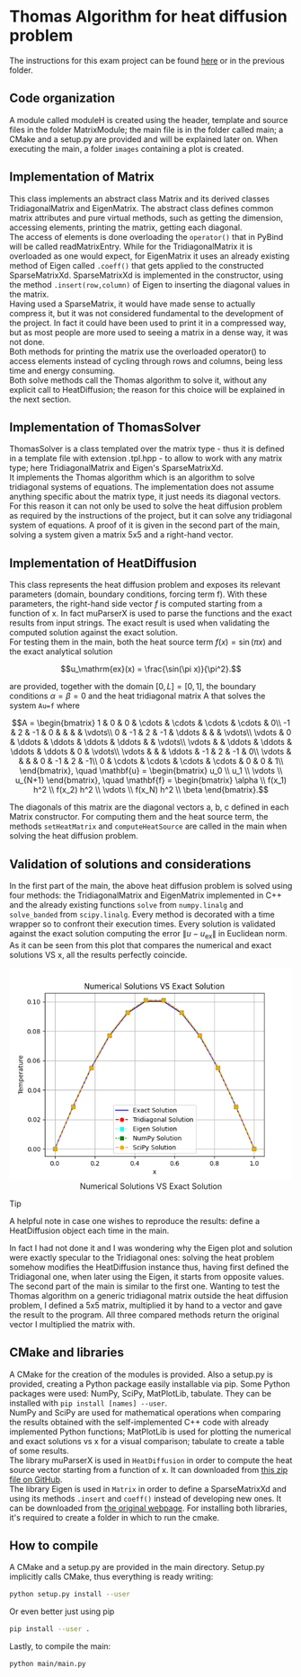 # Thomas Algorithm for heat diffusion problem

The instructions for this exam project can be found [here](https://github.com/pcafrica/advanced_programming_2023-2024/blob/main/exams/2024-02-13/part2.md) or in the previous folder.

## Code organization
A module called moduleH is created using the header, template and source files in the folder MatrixModule; the main file is in the folder called main; a CMake and a setup.py are provided and will be explained later on. When executing the main, a folder `images` containing a plot is created.

## Implementation of Matrix
This class implements an abstract class Matrix and its derived classes TridiagonalMatrix and EigenMatrix. The abstract class defines common matrix attributes and pure virtual methods, such as getting the dimension, accessing elements, printing the matrix, getting each diagonal.<br>
The access of elements is done overloading the `operator()` that in PyBind will be called readMatrixEntry. While for the TridiagonalMatrix it is overloaded as one would expect, for EigenMatrix it uses an already existing method of Eigen called `.coeff()` that gets applied to the constructed SparseMatrixXd. SparseMatrixXd is implemented in the constructor, using the method `.insert(row,column)` of Eigen to inserting the diagonal values in the matrix.<br>
Having used a SparseMatrix, it would have made sense to actually compress it, but it was not considered fundamental to the development of the project. In fact it could have been used to print it in a compressed way, but as most people are more used to seeing a matrix in a dense way, it was not done.<br>
Both methods for printing the matrix use the overloaded operator() to access elements instead of cycling through rows and columns, being less time and energy consuming.<br>
Both solve methods call the Thomas algorithm to solve it, without any explicit call to HeatDiffusion; the reason for this choice will be explained in the next section.

## Implementation of ThomasSolver
ThomasSolver is a class templated over the matrix type - thus it is defined in a template file with extension .tpl.hpp - to allow to work with any matrix type; here TridiagonalMatrix and Eigen's SparseMatrixXd.<br>
It implements the Thomas algorithm which is an algorithm to solve tridiagonal systems of equations. The implementation does not assume anything specific about the matrix type, it just needs its diagonal vectors.<br>
For this reason it can not only be used to solve the heat diffusion problem as required by the instructions of the project, but it can solve any tridiagonal system of equations. A proof of it is given in the second part of the main, solving a system given a matrix 5x5 and a right-hand vector.

## Implementation of HeatDiffusion
This class represents the heat diffusion problem and exposes its relevant parameters (domain, boundary conditions, forcing term f).
With these parameters, the right-hand side vector $f$ is computed starting from a function of x. In fact muParserX is used to parse the functions and the exact results from input strings. The exact result is used when validating the computed solution against the exact solution.<br>
For testing them in the main, both the heat source term $f(x) = \sin(\pi x)$ and the exact analytical solution
```math
u_\mathrm{ex}(x) = \frac{\sin(\pi x)}{\pi^2}.
```
are provided, together with the domain $[0,L] = [0,1]$, the boundary conditions $\alpha = \beta = 0$ and the heat tridiagonal matrix A that solves the system `Au=f` where
```math
A = \begin{bmatrix}
1 & 0 & 0 & \cdots & \cdots & \cdots & \cdots & 0\\
-1 & 2 & -1 & 0 & & & & \vdots\\
0 & -1 & 2 & -1 & \ddots & & & \vdots\\
\vdots & 0 & \ddots & \ddots & \ddots & \ddots & & \vdots\\
\vdots & & \ddots & \ddots & \ddots & \ddots & 0 & \vdots\\
\vdots & & & \ddots & -1 & 2 & -1 & 0\\
\vdots & & & & 0 & -1 & 2 & -1\\
0 & \cdots & \cdots  & \cdots & \cdots & 0 & 0 & 1\\
\end{bmatrix},
\quad
\mathbf{u} = \begin{bmatrix}
u_0 \\
u_1 \\
\vdots \\
u_{N+1}
\end{bmatrix},
\quad
\mathbf{f} = \begin{bmatrix}
\alpha \\
f(x_1) h^2 \\
f(x_2) h^2 \\
\vdots \\
f(x_N) h^2 \\
\beta
\end{bmatrix}.
```
The diagonals of this matrix are the diagonal vectors a, b, c defined in each Matrix constructor. For computing them and the heat source term, the methods `setHeatMatrix` and `computeHeatSource` are called in the main when solving the heat diffusion problem.

## Validation of solutions and considerations
In the first part of the main, the above heat diffusion problem is solved using four methods: the TridiagonalMatrix and EigenMatrix implemented in C++ and the already existing functions `solve` from `numpy.linalg` and `solve_banded` from `scipy.linalg`. Every method is decorated with a time wrapper so to confront their execution times. Every solution is validated against the exact solution computing the error $\left\|u - u_\mathrm{ex}\right\|$ in Euclidean norm.<br>
As it can be seen from this plot that compares the numerical and exact solutions VS x, all the results perfectly coincide.
<p align="center">
  <img src="images/NumericalVSExactSolution.png" /><br>
 Numerical Solutions VS Exact Solution
</p>

> [!TIP]
> A helpful note in case one wishes to reproduce the results: define a HeatDiffusion object each time in the main.

In fact I had not done it and I was wondering why the Eigen plot and solution were exactly specular to the Tridiagonal ones: solving the heat problem somehow modifies the HeatDiffusion instance thus, having first defined the Tridiagonal one, when later using the Eigen, it starts from opposite values.<br>
The second part of the main is similar to the first one. Wanting to test the Thomas algorithm on a generic tridiagonal matrix outside the heat diffusion problem, I defined a 5x5 matrix, multiplied it by hand to a vector and gave the result to the program. All three compared methods return the original vector I multiplied the matrix with.

## CMake and libraries
A CMake for the creation of the modules is provided. Also a setup.py is provided, creating a Python package easily installable via pip.
Some Python packages were used: NumPy, SciPy, MatPlotLib, tabulate. They can be installed with `pip install [names] --user`.<br>
NumPy and SciPy are used for mathematical operations when comparing the results obtained with the self-implemented C++ code with already implemented Python functions; MatPlotLib is used for plotting the numerical and exact solutions vs x for a visual comparison; tabulate to create a table of some results.<br>
The library muParserX is used in `HeatDiffusion` in order to compute the heat source vector starting from a function of x. It can downloaded from [this zip file on GitHub](https://github.com/beltoforion/muparserx/archive/refs/tags/v4.0.12.tar.gz).<br>
The library Eigen is used in `Matrix` in order to define a SparseMatrixXd and using its methods `.insert` and `coeff()` instead of developing new ones. It can be downloaded from [the original webpage](https://eigen.tuxfamily.org/index.php?title=Main_Page). 
For installing both libraries, it's required to create a folder in which to run the cmake.  

## How to compile
A CMake and a setup.py are provided in the main directory. Setup.py implicitly calls CMake, thus everything is ready writing:
```bash
python setup.py install --user
```
Or even better just using pip
```bash
pip install --user .
```
Lastly, to compile the main:
```bash
python main/main.py
```
